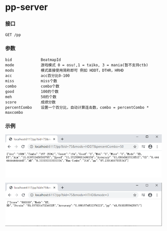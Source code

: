 # pp-server



### 接口

```
GET /pp
```

### 参数

```
bid             BeatmapId
mode            游戏模式 0 = osu!,1 = taiko, 3 = mania(暂不支持ctb)
mods            模式直接使用简称即可 例如 HDDT，DTHR，HRHD
acc             acc百分比0-100
miss            miss个数
combo           combo个数
good            100的个数
meh             50的个数
score           成绩分数
percentCombo    设置一个百分比，自动计算连击数，combo = percentCombo * maxcombo
```



### 示例

![image-20200518142328659](https://raw.githubusercontent.com/wanjiaXG/pp-server/master/image/osu.png)

![image-20200518142328659](https://raw.githubusercontent.com/wanjiaXG/pp-server/master/image/mania.png)